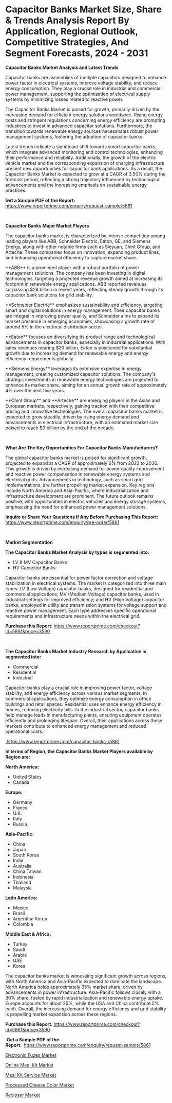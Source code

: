<p><h1>Capacitor Banks Market Size, Share & Trends Analysis Report By Application, Regional Outlook, Competitive Strategies, And Segment Forecasts, 2024 - 2031</h1></p><p><strong>Capacitor Banks Market Analysis and Latest Trends</strong></p>
<p><p>Capacitor banks are assemblies of multiple capacitors designed to enhance power factor in electrical systems, improve voltage stability, and reduce energy consumption. They play a crucial role in industrial and commercial power management, supporting the optimization of electrical supply systems by minimizing losses related to reactive power. </p><p>The Capacitor Banks Market is poised for growth, primarily driven by the increasing demand for efficient energy solutions worldwide. Rising energy costs and stringent regulations concerning energy efficiency are prompting industries to invest in advanced capacitor solutions. Furthermore, the transition towards renewable energy sources necessitates robust power management systems, fostering the adoption of capacitor banks.</p><p>Latest trends indicate a significant shift towards smart capacitor banks, which integrate advanced monitoring and control technologies, enhancing their performance and reliability. Additionally, the growth of the electric vehicle market and the corresponding expansion of charging infrastructure present new opportunities for capacitor bank applications. As a result, the Capacitor Banks Market is expected to grow at a CAGR of 3.50% during the forecast period, reflecting a strong trajectory influenced by technological advancements and the increasing emphasis on sustainable energy practices.</p></p>
<p><strong>Get a Sample PDF of the Report:&nbsp;</strong> <a href="https://www.reportprime.com/enquiry/request-sample/5861?utm_campaign=1091&utm_medium=2&utm_source=Github&utm_content=ia&utm_term=10102024&utm_id=capacitor-banks">https://www.reportprime.com/enquiry/request-sample/5861</a></p>
<p>&nbsp;</p>
<p><strong>Capacitor Banks Major Market Players</strong></p>
<p><p>The capacitor banks market is characterized by intense competition among leading players like ABB, Schneider Electric, Eaton, GE, and Siemens Energy, along with other notable firms such as Sieyuan, Chint Group, and Arteche. These companies focus on innovation, expanding product lines, and enhancing operational efficiency to capture market share.</p><p>**ABB** is a prominent player with a robust portfolio of power management solutions. The company has been investing in digital technologies, targeting a projected revenue growth aimed at increasing its footprint in renewable energy applications. ABB reported revenues surpassing $28 billion in recent years, reflecting steady growth through its capacitor bank solutions for grid stability.</p><p>**Schneider Electric** emphasizes sustainability and efficiency, targeting smart and digital solutions in energy management. Their capacitor banks are integral in improving power quality, and Schneider aims to expand its market presence in emerging economies, showcasing a growth rate of around 5% in the electrical distribution sector.</p><p>**Eaton** focuses on diversifying its product range and technological advancements in capacitor banks, especially in industrial applications. With sales revenues nearing $20 billion, Eaton is positioned for substantial growth due to increasing demand for renewable energy and energy efficiency requirements globally.</p><p>**Siemens Energy** leverages its extensive expertise in energy management, creating customized capacitor solutions. The company's strategic investments in renewable energy technologies are projected to enhance its market share, aiming for an annual growth rate of approximately 4% over the next five years.</p><p>**Chint Group** and **Arteche** are emerging players in the Asian and European markets, respectively, gaining traction with their competitive pricing and innovative technologies. The overall capacitor banks market is expected to grow steadily, driven by rising energy demand and advancements in electrical infrastructure, with an estimated market size poised to reach $3 billion by the end of the decade.</p></p>
<p>&nbsp;</p>
<p><strong>What Are The Key Opportunities For Capacitor Banks Manufacturers?</strong></p>
<p><p>The global capacitor banks market is poised for significant growth, projected to expand at a CAGR of approximately 6% from 2023 to 2030. This growth is driven by increasing demand for power quality improvement and reactive power compensation in renewable energy systems and electrical grids. Advancements in technology, such as smart grid implementations, are further propelling market expansion. Key regions include North America and Asia-Pacific, where industrialization and infrastructure development are prominent. The future outlook remains positive, with opportunities in electric vehicles and energy storage systems, emphasizing the need for enhanced power management solutions.</p></p>
<p><strong>Inquire or Share Your Questions If Any Before Purchasing This Report:</strong> <a href="https://www.reportprime.com/enquiry/pre-order/5861?utm_campaign=1091&utm_medium=2&utm_source=Github&utm_content=ia&utm_term=10102024&utm_id=capacitor-banks">https://www.reportprime.com/enquiry/pre-order/5861</a></p>
<p>&nbsp;</p>
<p><strong>Market Segmentation</strong></p>
<p><strong>The Capacitor Banks Market Analysis by types is segmented into:</strong></p>
<p><ul><li>LV & MV Capacitor Banks</li><li>HV Capacitor Banks</li></ul></p>
<p><p>Capacitor banks are essential for power factor correction and voltage stabilization in electrical systems. The market is categorized into three main types: LV (Low Voltage) capacitor banks, designed for residential and commercial applications; MV (Medium Voltage) capacitor banks, used in industrial settings for improved efficiency; and HV (High Voltage) capacitor banks, employed in utility and transmission systems for voltage support and reactive power management. Each type addresses specific operational requirements and infrastructure needs within the electrical grid.</p></p>
<p><strong>Purchase this Report:&nbsp;</strong><a href="https://www.reportprime.com/checkout?id=5861&price=3590&utm_campaign=1091&utm_medium=2&utm_source=Github&utm_content=ia&utm_term=10102024&utm_id=capacitor-banks">https://www.reportprime.com/checkout?id=5861&price=3590</a></p>
<p>&nbsp;</p>
<p><strong>The Capacitor Banks Market Industry Research by Application is segmented into:</strong></p>
<p><ul><li>Commercial</li><li>Residential</li><li>Industrial</li></ul></p>
<p><p>Capacitor banks play a crucial role in improving power factor, voltage stability, and energy efficiency across various market segments. In commercial applications, they optimize energy consumption in office buildings and retail spaces. Residential uses enhance energy efficiency in homes, reducing electricity bills. In the industrial sector, capacitor banks help manage loads in manufacturing plants, ensuring equipment operates efficiently and prolonging lifespan. Overall, their applications across these markets contribute to enhanced energy management and reduced operational costs.</p></p>
<p><a href="https://www.reportprime.com/capacitor-banks-r5861?utm_campaign=1091&utm_medium=2&utm_source=Github&utm_content=ia&utm_term=10102024&utm_id=capacitor-banks">&nbsp;https://www.reportprime.com/capacitor-banks-r5861</a></p>
<p><strong>In terms of Region, the Capacitor Banks Market Players available by Region are:</strong></p>
<p>
    <p> <strong> North America: </strong>
        <ul>
            <li>United States</li>
            <li>Canada</li>
        </ul>
        </p> 
    <p> <strong> Europe: </strong>
        <ul>
            <li>Germany</li>
            <li>France</li>
            <li>U.K.</li>
            <li>Italy</li>
            <li>Russia</li>
        </ul>
        </p> 
    <p> <strong> Asia-Pacific: </strong>
        <ul>
            <li>China</li>
            <li>Japan</li>
            <li>South Korea</li>
            <li>India</li>
            <li>Australia</li>
            <li>China Taiwan</li>
            <li>Indonesia</li>
            <li>Thailand</li>
            <li>Malaysia</li>
        </ul>
        </p> 
    <p> <strong> Latin America: </strong>
        <ul>
            <li>Mexico</li>
            <li>Brazil</li>
            <li>Argentina Korea</li>
            <li>Colombia</li>
        </ul>
        </p> 
    <p> <strong> Middle East & Africa: </strong>
        <ul>
            <li>Turkey</li>
            <li>Saudi</li>
            <li>Arabia</li>
            <li>UAE</li>
            <li>Korea</li>
        </ul>
    </p>
    </p>
<p><p>The capacitor banks market is witnessing significant growth across regions, with North America and Asia-Pacific expected to dominate the landscape. North America holds approximately 35% market share, driven by advancements in power infrastructure. Asia-Pacific follows closely with a 30% share, fueled by rapid industrialization and renewable energy uptake. Europe accounts for about 25%, while the USA and China contribute 5% each. Overall, the increasing demand for energy efficiency and grid stability is propelling market expansion across these regions.</p></p>
<p><strong>Purchase this Report: </strong><a href="https://www.reportprime.com/checkout?id=5861&price=3590&utm_campaign=1091&utm_medium=2&utm_source=Github&utm_content=ia&utm_term=10102024&utm_id=capacitor-banks">https://www.reportprime.com/checkout?id=5861&price=3590</a></p>
<p>&nbsp;<strong>Get a Sample PDF of the Report:&nbsp;&nbsp;</strong><a href="https://www.reportprime.com/enquiry/request-sample/5861?utm_campaign=1091&utm_medium=2&utm_source=Github&utm_content=ia&utm_term=10102024&utm_id=capacitor-banks">https://www.reportprime.com/enquiry/request-sample/5861</a></p>
<p><strong></strong></p>
<p><p><a href="https://github.com/roydonhol47/Market-Research-Report-List-1/blob/main/electronic-fuzes-market.md?utm_campaign=1091&utm_medium=2&utm_source=Github&utm_content=ia&utm_term=10102024&utm_id=capacitor-banks">Electronic Fuzes Market</a></p><p><a href="https://www.linkedin.com/pulse/global-online-meal-kit-market-focus-product-type-ready-to-eat-ea8pc?utm_campaign=1091&utm_medium=2&utm_source=Github&utm_content=ia&utm_term=10102024&utm_id=capacitor-banks">Online Meal Kit Market</a></p><p><a href="https://www.linkedin.com/pulse/meal-kit-service-market-evolution-regional-adaptations-innovation-mtpsc?utm_campaign=1091&utm_medium=2&utm_source=Github&utm_content=ia&utm_term=10102024&utm_id=capacitor-banks">Meal Kit Service Market</a></p><p><a href="https://issuu.com/reportprime-2/docs/processed-cheese-color-market-size-_8d645b6ea22cfa?utm_campaign=1091&utm_medium=2&utm_source=Github&utm_content=ia&utm_term=10102024&utm_id=capacitor-banks">Processed Cheese Color Market</a></p><p><a href="https://github.com/pinesamshigoz/Market-Research-Report-List-1/blob/main/recloser-market.md?utm_campaign=1091&utm_medium=2&utm_source=Github&utm_content=ia&utm_term=10102024&utm_id=capacitor-banks">Recloser Market</a></p></p>